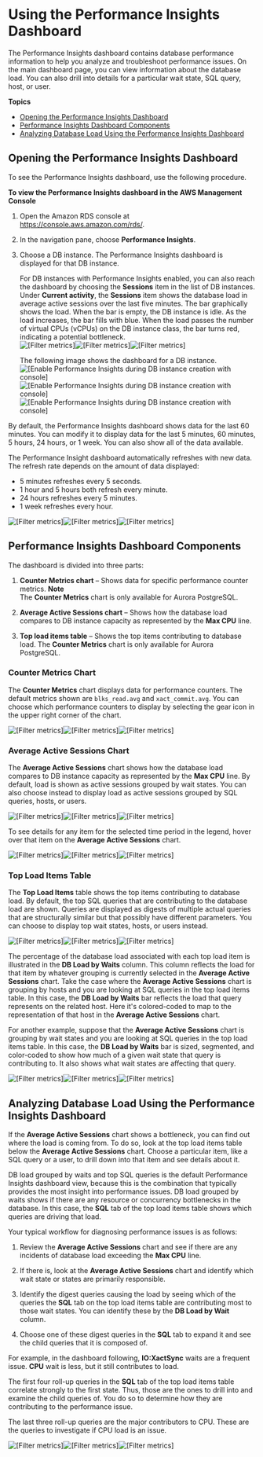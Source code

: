 # Using the Performance Insights Dashboard<a name="USER_PerfInsights.UsingDashboard"></a>

The Performance Insights dashboard contains database performance information to help you analyze and troubleshoot performance issues\. On the main dashboard page, you can view information about the database load\. You can also drill into details for a particular wait state, SQL query, host, or user\.

**Topics**
+ [Opening the Performance Insights Dashboard](#USER_PerfInsights.UsingDashboard.Opening)
+ [Performance Insights Dashboard Components](#USER_PerfInsights.UsingDashboard.Components)
+ [Analyzing Database Load Using the Performance Insights Dashboard](#USER_PerfInsights.UsingDashboard.AnalyzeDBLoad)

## Opening the Performance Insights Dashboard<a name="USER_PerfInsights.UsingDashboard.Opening"></a>

To see the Performance Insights dashboard, use the following procedure\.

**To view the Performance Insights dashboard in the AWS Management Console**

1. Open the Amazon RDS console at [https://console\.aws\.amazon\.com/rds/](https://console.aws.amazon.com/rds/)\.

1. In the navigation pane, choose **Performance Insights**\.

1. Choose a DB instance\. The Performance Insights dashboard is displayed for that DB instance\.

   For DB instances with Performance Insights enabled, you can also reach the dashboard by choosing the **Sessions** item in the list of DB instances\. Under **Current activity**, the **Sessions** item shows the database load in average active sessions over the last five minutes\. The bar graphically shows the load\. When the bar is empty, the DB instance is idle\. As the load increases, the bar fills with blue\. When the load passes the number of virtual CPUs \(vCPUs\) on the DB instance class, the bar turns red, indicating a potential bottleneck\.  
![\[Filter metrics\]](http://docs.aws.amazon.com/AmazonRDS/latest/AuroraUserGuide/images/perf_insights_0a.png)![\[Filter metrics\]](http://docs.aws.amazon.com/AmazonRDS/latest/AuroraUserGuide/)![\[Filter metrics\]](http://docs.aws.amazon.com/AmazonRDS/latest/AuroraUserGuide/)

   The following image shows the dashboard for a DB instance\.  
![\[Enable Performance Insights during DB instance creation with console\]](http://docs.aws.amazon.com/AmazonRDS/latest/AuroraUserGuide/images/aurora_perf_insights_enabling.png)![\[Enable Performance Insights during DB instance creation with console\]](http://docs.aws.amazon.com/AmazonRDS/latest/AuroraUserGuide/)![\[Enable Performance Insights during DB instance creation with console\]](http://docs.aws.amazon.com/AmazonRDS/latest/AuroraUserGuide/)

By default, the Performance Insights dashboard shows data for the last 60 minutes\. You can modify it to display data for the last 5 minutes, 60 minutes, 5 hours, 24 hours, or 1 week\. You can also show all of the data available\.

The Performance Insight dashboard automatically refreshes with new data\. The refresh rate depends on the amount of data displayed: 
+ 5 minutes refreshes every 5 seconds\.
+ 1 hour and 5 hours both refresh every minute\.
+ 24 hours refreshes every 5 minutes\.
+ 1 week refreshes every hour\.

![\[Filter metrics\]](http://docs.aws.amazon.com/AmazonRDS/latest/AuroraUserGuide/images/perf_insights_1.png)![\[Filter metrics\]](http://docs.aws.amazon.com/AmazonRDS/latest/AuroraUserGuide/)![\[Filter metrics\]](http://docs.aws.amazon.com/AmazonRDS/latest/AuroraUserGuide/)

## Performance Insights Dashboard Components<a name="USER_PerfInsights.UsingDashboard.Components"></a>

The dashboard is divided into three parts:

1. **Counter Metrics chart** – Shows data for specific performance counter metrics\.
**Note**  
The **Counter Metrics** chart is only available for Aurora PostgreSQL\.

1. **Average Active Sessions chart** – Shows how the database load compares to DB instance capacity as represented by the **Max CPU** line\.

1.  **Top load items table** – Shows the top items contributing to database load\. The **Counter Metrics** chart is only available for Aurora PostgreSQL\.

### Counter Metrics Chart<a name="USER_PerfInsights.UsingDashboard.Components.Countermetrics"></a>

 The **Counter Metrics** chart displays data for performance counters\. The default metrics shown are `blks_read.avg` and `xact_commit.avg`\. You can choose which performance counters to display by selecting the gear icon in the upper right corner of the chart\. 

![\[Filter metrics\]](http://docs.aws.amazon.com/AmazonRDS/latest/AuroraUserGuide/images/aurora_perf_insights_counters.png)![\[Filter metrics\]](http://docs.aws.amazon.com/AmazonRDS/latest/AuroraUserGuide/)![\[Filter metrics\]](http://docs.aws.amazon.com/AmazonRDS/latest/AuroraUserGuide/)

### Average Active Sessions Chart<a name="USER_PerfInsights.UsingDashboard.Components.AvgActiveSessions"></a>

The **Average Active Sessions** chart shows how the database load compares to DB instance capacity as represented by the **Max CPU** line\. By default, load is shown as active sessions grouped by wait states\. You can also choose instead to display load as active sessions grouped by SQL queries, hosts, or users\.

![\[Filter metrics\]](http://docs.aws.amazon.com/AmazonRDS/latest/AuroraUserGuide/images/perf_insights_2.png)![\[Filter metrics\]](http://docs.aws.amazon.com/AmazonRDS/latest/AuroraUserGuide/)![\[Filter metrics\]](http://docs.aws.amazon.com/AmazonRDS/latest/AuroraUserGuide/)

To see details for any item for the selected time period in the legend, hover over that item on the **Average Active Sessions** chart\.

![\[Filter metrics\]](http://docs.aws.amazon.com/AmazonRDS/latest/AuroraUserGuide/images/perf_insights_3.png)![\[Filter metrics\]](http://docs.aws.amazon.com/AmazonRDS/latest/AuroraUserGuide/)![\[Filter metrics\]](http://docs.aws.amazon.com/AmazonRDS/latest/AuroraUserGuide/)

### Top Load Items Table<a name="USER_PerfInsights.UsingDashboard.Components.AvgActiveSessions.TopLoadItemsTable"></a>

The **Top Load Items** table shows the top items contributing to database load\. By default, the top SQL queries that are contributing to the database load are shown\. Queries are displayed as digests of multiple actual queries that are structurally similar but that possibly have different parameters\. You can choose to display top wait states, hosts, or users instead\.

![\[Filter metrics\]](http://docs.aws.amazon.com/AmazonRDS/latest/AuroraUserGuide/images/perf_insights_4.png)![\[Filter metrics\]](http://docs.aws.amazon.com/AmazonRDS/latest/AuroraUserGuide/)![\[Filter metrics\]](http://docs.aws.amazon.com/AmazonRDS/latest/AuroraUserGuide/)

The percentage of the database load associated with each top load item is illustrated in the **DB Load by Waits** column\. This column reflects the load for that item by whatever grouping is currently selected in the **Average Active Sessions** chart\. Take the case where the **Average Active Sessions** chart is grouping by hosts and you are looking at SQL queries in the top load items table\. In this case, the **DB Load by Waits** bar reflects the load that query represents on the related host\. Here it's colored\-coded to map to the representation of that host in the **Average Active Sessions** chart\.

For another example, suppose that the **Average Active Sessions** chart is grouping by wait states and you are looking at SQL queries in the top load items table\. In this case, the **DB Load by Waits** bar is sized, segmented, and color\-coded to show how much of a given wait state that query is contributing to\. It also shows what wait states are affecting that query\.

![\[Filter metrics\]](http://docs.aws.amazon.com/AmazonRDS/latest/AuroraUserGuide/images/perf_insights_6.png)![\[Filter metrics\]](http://docs.aws.amazon.com/AmazonRDS/latest/AuroraUserGuide/)![\[Filter metrics\]](http://docs.aws.amazon.com/AmazonRDS/latest/AuroraUserGuide/)

## Analyzing Database Load Using the Performance Insights Dashboard<a name="USER_PerfInsights.UsingDashboard.AnalyzeDBLoad"></a>

If the **Average Active Sessions** chart shows a bottleneck, you can find out where the load is coming from\. To do so, look at the top load items table below the **Average Active Sessions** chart\. Choose a particular item, like a SQL query or a user, to drill down into that item and see details about it\.

DB load grouped by waits and top SQL queries is the default Performance Insights dashboard view, because this is the combination that typically provides the most insight into performance issues\. DB load grouped by waits shows if there are any resource or concurrency bottlenecks in the database\. In this case, the **SQL** tab of the top load items table shows which queries are driving that load\.

Your typical workflow for diagnosing performance issues is as follows:

1. Review the **Average Active Sessions** chart and see if there are any incidents of database load exceeding the **Max CPU** line\.

1. If there is, look at the **Average Active Sessions** chart and identify which wait state or states are primarily responsible\.

1. Identify the digest queries causing the load by seeing which of the queries the **SQL** tab on the top load items table are contributing most to those wait states\. You can identify these by the **DB Load by Wait** column\.

1. Choose one of these digest queries in the **SQL** tab to expand it and see the child queries that it is composed of\.

For example, in the dashboard following, **IO:XactSync** waits are a frequent issue\. **CPU** wait is less, but it still contributes to load\. 

The first four roll\-up queries in the **SQL** tab of the top load items table correlate strongly to the first state\. Thus, those are the ones to drill into and examine the child queries of\. You do so to determine how they are contributing to the performance issue\. 

The last three roll\-up queries are the major contributors to CPU\. These are the queries to investigate if CPU load is an issue\.

![\[Filter metrics\]](http://docs.aws.amazon.com/AmazonRDS/latest/AuroraUserGuide/images/perf_insights_7.png)![\[Filter metrics\]](http://docs.aws.amazon.com/AmazonRDS/latest/AuroraUserGuide/)![\[Filter metrics\]](http://docs.aws.amazon.com/AmazonRDS/latest/AuroraUserGuide/)
